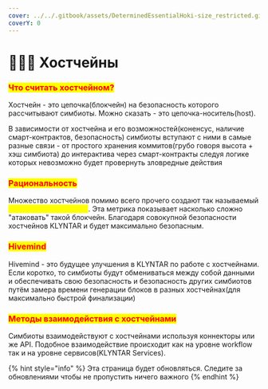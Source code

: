 ```yaml
---
cover: ../../.gitbook/assets/DeterminedEssentialHoki-size_restricted.gif
coverY: 0
---
```


# 👨👩👦 Хостчейны

### <mark style="color:red;">Что считать хостчейном?</mark>

Хостчейн - это цепочка(блокчейн) на безопасность которого рассчитывают симбиоты. Можно сказать - это цепочка-носитель(host).

В зависимости от хостчейна и его возможностей(коненсус, наличие смарт-контрактов, безопасность) симбиоты вступают с ними в самые разные связи - от простого хранения коммитов(грубо говоря высота + хэш симбиота) до интерактива через смарт-контракты следуя логике которых невозможно будет провернуть зловредные действия

### <mark style="color:red;">**Рациональность**</mark>

Множество хостчейнов помимо всего прочего создают так называемый _<mark style="color:yellow;">**бюджет безопасности**</mark>_. Эта метрика показывает насколько сложно "атаковать" такой блокчейн. Благодаря совокупной безопасности хостчейнов KLYNTAR и будет максимально безопасным.

### <mark style="color:red;">Hivemind</mark>

Hivemind - это будущее улучшения в KLYNTAR по работе с хостчейнами. Если коротко, то симбиоты будут обмениваться между собой данными и обеспечивать свою безопасность и безопасность других симбиотов путём замера времени генерации блоков в разных хостчейнах(для максимально быстрой финализации)

### <mark style="color:red;">Методы взаимодействия с хостчейнами</mark>

Симбиоты взаимодействуют с хостчейнами используя коннекторы или же API. Подобное взаимодействие происходит как на уровне workflow так и на уровне сервисов(KLYNTAR Services).

{% hint style="info" %}
Эта страница будет обновляться. Следите за обновлениями чтобы не пропустить ничего важного
{% endhint %}
